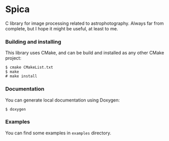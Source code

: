 # Spica

C library for image processing related to astrophotography.
Always far from complete, but I hope it might be useful,
at least to me.

### Building and installing

This library uses CMake, and can be build and installed as any other
CMake project:
```
$ cmake CMakeList.txt
$ make
# make install
```

### Documentation

You can generate local documentation using Doxygen:
```
$ doxygen
```

### Examples

You can find some examples in `examples` directory.

